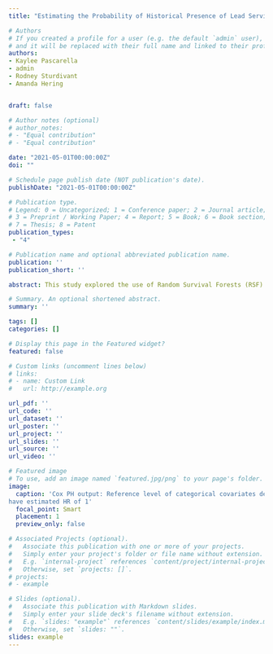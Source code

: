 ```yaml
---
title: "Estimating the Probability of Historical Presence of Lead Service Lines with Firth Logistic Regression."

# Authors
# If you created a profile for a user (e.g. the default `admin` user), write the username (folder name) here 
# and it will be replaced with their full name and linked to their profile.
authors:
- Kaylee Pascarella
- admin 
- Rodney Sturdivant
- Amanda Hering


draft: false

# Author notes (optional)
# author_notes:
# - "Equal contribution"
# - "Equal contribution"

date: "2021-05-01T00:00:00Z"
doi: ""

# Schedule page publish date (NOT publication's date).
publishDate: "2021-05-01T00:00:00Z"

# Publication type.
# Legend: 0 = Uncategorized; 1 = Conference paper; 2 = Journal article;
# 3 = Preprint / Working Paper; 4 = Report; 5 = Book; 6 = Book section;
# 7 = Thesis; 8 = Patent
publication_types: 
 - "4"

# Publication name and optional abbreviated publication name.
publication: ''
publication_short: ''

abstract: This study explored the use of Random Survival Forests (RSF) to predict the time to resolution of missing persons cases in Montana. RSF was compared to traditional methods like the Cox proportional hazards model and Kaplan-Meier curves. While RSF showed promise in terms of prediction error, its performance was comparable to the Cox model, especially over time. Important factors influencing resolution time, as identified by RSF, included age, region, reservation status, and race.

# Summary. An optional shortened abstract.
summary: ''

tags: []
categories: []

# Display this page in the Featured widget?
featured: false

# Custom links (uncomment lines below)
# links:
# - name: Custom Link
#   url: http://example.org

url_pdf: ''
url_code: ''
url_dataset: ''
url_poster: ''
url_project: ''
url_slides: ''
url_source: ''
url_video: ''

# Featured image
# To use, add an image named `featured.jpg/png` to your page's folder. 
image:
  caption: 'Cox PH output: Reference level of categorical covariates denoted reference and
have estimated HR of 1'
  focal_point: Smart
  placement: 1
  preview_only: false

# Associated Projects (optional).
#   Associate this publication with one or more of your projects.
#   Simply enter your project's folder or file name without extension.
#   E.g. `internal-project` references `content/project/internal-project/index.md`.
#   Otherwise, set `projects: []`.
# projects:
# - example

# Slides (optional).
#   Associate this publication with Markdown slides.
#   Simply enter your slide deck's filename without extension.
#   E.g. `slides: "example"` references `content/slides/example/index.md`.
#   Otherwise, set `slides: ""`.
slides: example
---
```


